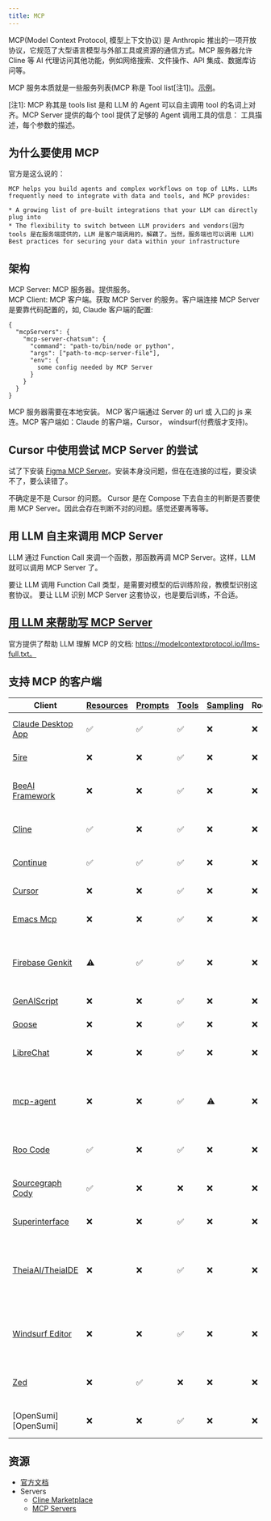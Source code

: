 ```yaml
---
title: MCP
---
```


MCP(Model Context Protocol, 模型上下文协议) 是 Anthropic 推出的一项开放协议，它规范了大型语言模型与外部工具或资源的通信方式。MCP 服务器允许 Cline 等 AI 代理访问其他功能，例如网络搜索、文件操作、API 集成、数据库访问等。

MCP 服务本质就是一些服务列表(MCP 称是 Tool list[注1])。[示例](https://github.com/modelcontextprotocol/servers/tree/main/src/github)。 

[注1]: MCP 称其是 tools list 是和 LLM 的 Agent 可以自主调用 tool 的名词上对齐。MCP Server 提供的每个 tool 提供了足够的 Agent 调用工具的信息： 工具描述，每个参数的描述。

## 为什么要使用 MCP
官方是这么说的：
```
MCP helps you build agents and complex workflows on top of LLMs. LLMs frequently need to integrate with data and tools, and MCP provides:

* A growing list of pre-built integrations that your LLM can directly plug into
* The flexibility to switch between LLM providers and vendors(因为 tools 是在服务端提供的，LLM 是客户端调用的，解藕了。当然，服务端也可以调用 LLM)
Best practices for securing your data within your infrastructure
```
## 架构
MCP Server: MCP 服务器。提供服务。  
MCP Client: MCP 客户端。获取 MCP Server 的服务。客户端连接 MCP Server 是要靠代码配置的，如, Claude 客户端的配置:
```
{
  "mcpServers": {
    "mcp-server-chatsum": {
      "command": "path-to/bin/node or python",
      "args": ["path-to-mcp-server-file"],
      "env": {
        some config needed by MCP Server
      }
    }
  }
}
```

MCP 服务器需要在本地安装。 MCP 客户端通过 Server 的 url 或 入口的 js 来连。MCP 客户端如：Claude 的客户端，Cursor， windsurf(付费版才支持)。

## Cursor 中使用尝试 MCP Server 的尝试
试了下安装 [Figma MCP Server](https://github.com/GLips/Figma-Context-MCP)。安装本身没问题，但在在连接的过程，要没读不了，要么读错了。  

不确定是不是 Cursor 的问题。 Cursor 是在 Compose 下去自主的判断是否要使用 MCP Server。因此会存在判断不对的问题。感觉还要再等等。

## 用 LLM 自主来调用 MCP Server
LLM 通过 Function Call 来调一个函数，那函数再调  MCP Server。这样，LLM 就可以调用 MCP Server 了。

要让 LLM 调用 Function Call 类型，是需要对模型的后训练阶段，教模型识别这套协议。 要让 LLM 识别 MCP Server 这套协议，也是要后训练，不合适。

## [用 LLM 来帮助写 MCP Server](https://modelcontextprotocol.io/tutorials/building-mcp-with-llms)
官方提供了帮助 LLM 理解 MCP 的文档: https://modelcontextprotocol.io/llms-full.txt。

## 支持 MCP 的客户端
| Client                               | [Resources] | [Prompts] | [Tools] | [Sampling] | Roots | Notes                                                              |
| ------------------------------------ | ----------- | --------- | ------- | ---------- | ----- | ------------------------------------------------------------------ |
| [Claude Desktop App][Claude]         | ✅           | ✅         | ✅       | ❌          | ❌     | Full support for all MCP features                                  |
| [5ire][5ire]                         | ❌           | ❌         | ✅       | ❌          | ❌     | Supports tools.                                                    |
| [BeeAI Framework][BeeAI Framework]   | ❌           | ❌         | ✅       | ❌          | ❌     | Supports tools in agentic workflows.                               |
| [Cline][Cline]                       | ✅           | ❌         | ✅       | ❌          | ❌     | Supports tools and resources.                                      |
| [Continue][Continue]                 | ✅           | ✅         | ✅       | ❌          | ❌     | Full support for all MCP features                                  |
| [Cursor][Cursor]                     | ❌           | ❌         | ✅       | ❌          | ❌     | Supports tools.                                                    |
| [Emacs Mcp][Mcp.el]                  | ❌           | ❌         | ✅       | ❌          | ❌     | Supports tools in Emacs.                                           |
| [Firebase Genkit][Genkit]            | ⚠️           | ✅         | ✅       | ❌          | ❌     | Supports resource list and lookup through tools.                   |
| [GenAIScript][GenAIScript]           | ❌           | ❌         | ✅       | ❌          | ❌     | Supports tools.                                                    |
| [Goose][Goose]                       | ❌           | ❌         | ✅       | ❌          | ❌     | Supports tools.                                                    |
| [LibreChat][LibreChat]               | ❌           | ❌         | ✅       | ❌          | ❌     | Supports tools for Agents                                          |
| [mcp-agent][mcp-agent]               | ❌           | ❌         | ✅       | ⚠️          | ❌     | Supports tools, server connection management, and agent workflows. |
| [Roo Code][Roo Code]                 | ✅           | ❌         | ✅       | ❌          | ❌     | Supports tools and resources.                                      |
| [Sourcegraph Cody][Cody]             | ✅           | ❌         | ❌       | ❌          | ❌     | Supports resources through OpenCTX                                 |
| [Superinterface][Superinterface]     | ❌           | ❌         | ✅       | ❌          | ❌     | Supports tools                                                     |
| [TheiaAI/TheiaIDE][TheiaAI/TheiaIDE] | ❌           | ❌         | ✅       | ❌          | ❌     | Supports tools for Agents in Theia AI and the AI-powered Theia IDE |
| [Windsurf Editor][Windsurf]          | ❌           | ❌         | ✅       | ❌          | ❌     | Supports tools with AI Flow for collaborative development.         |
| [Zed][Zed]                           | ❌           | ✅         | ❌       | ❌          | ❌     | Prompts appear as slash commands                                   |
| \[OpenSumi]\[OpenSumi]               | ❌           | ❌         | ✅       | ❌          | ❌     | Supports tools in OpenSumi                                         |

[Claude]: https://claude.ai/download

[Cursor]: https://cursor.com

[Zed]: https://zed.dev

[Cody]: https://sourcegraph.com/cody

[Genkit]: https://github.com/firebase/genkit

[Continue]: https://github.com/continuedev/continue

[GenAIScript]: https://microsoft.github.io/genaiscript/reference/scripts/mcp-tools/

[Cline]: https://github.com/cline/cline

[LibreChat]: https://github.com/danny-avila/LibreChat

[TheiaAI/TheiaIDE]: https://eclipsesource.com/blogs/2024/12/19/theia-ide-and-theia-ai-support-mcp/

[Superinterface]: https://superinterface.ai

[5ire]: https://github.com/nanbingxyz/5ire

[BeeAI Framework]: https://i-am-bee.github.io/beeai-framework

[mcp-agent]: https://github.com/lastmile-ai/mcp-agent

[Mcp.el]: https://github.com/lizqwerscott/mcp.el

[Roo Code]: https://roocode.com

[Goose]: https://block.github.io/goose/docs/goose-architecture/#interoperability-with-extensions

[Windsurf]: https://codeium.com/windsurf

[Resources]: https://modelcontextprotocol.io/docs/concepts/resources

[Prompts]: https://modelcontextprotocol.io/docs/concepts/prompts

[Tools]: https://modelcontextprotocol.io/docs/concepts/tools

[Sampling]: https://modelcontextprotocol.io/docs/concepts/sampling

## 资源
* [官方文档](https://modelcontextprotocol.io/introduction)
* Servers
  * [Cline Marketplace](https://cline.bot/mcp-marketplace)
  * [MCP Servers](https://mcp.so/servers)